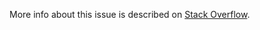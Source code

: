 More info about this issue is described on [Stack Overflow][1].

[1]: https://github.com/tomassliz/LazyInitExample
